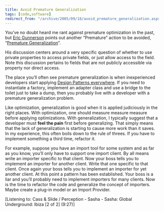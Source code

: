 ```yaml
---
title: Avoid Premature Generalization
tags: [code,software]
redirect_from: "/archive/2005/09/18/avoid_premature_generalization.aspx/"
---
```


You’ve no doubt heard me rant against premature optimization in the
past, but [Eric Gunnerson](http://blogs.msdn.com/ericgu/) points out
another “Premature” action to be avoided, “[Premature
Generalization](http://blogs.msdn.com/ericgu/archive/2005/09/19/471327.aspx)”.

His discussion centers around a very specific question of whether to use
private properties to access private fields, or just allow access to the
field. Note this discussion pertains to fields that are not publicly
accessible via property nor direct access.

The place you’ll often see premature generalization is when
inexperienced developers start applying [Design Patterns
everywhere](https://haacked.com/archive/2005/05/31/3935.aspx). If you
need to instantiate a factory, implement an adapter class and use a
bridge to the toilet just to take a dump, then you probably live with a
developer with a premature generalization problem.

Like optimization, generalization is good when it is applied judiciously
in the right places. With optimization, one should measure measure
measure before applying optimizations. With generalization, I typically
suggest that a developer must **feel the pain** first before
generalizing. That simply means that the lack of generalization is
starting to cause more work than it saves. In my experience, this often
boils down to the rule of threes. If you have to implement something a
third time, refactor it.

For example, suppose you have an import tool for some system and as far
as you know, you’ll only have to support one import client. By all means
write an importer specific to that client. Now your boss tells you to
implement an importer for another client. Write that one specific to
that client. Once again your boss tells you to implement an importer for
yet another client. At this point a pattern has been established. Your
boss is a liar and you’ll probably need to implement importers for many
clients. Now is the time to refactor the code and generalize the concept
of importers. Maybe create a plug-in model or an Import Provider.

[Listening to: Cass & Slide / Perception - Sasha - Sasha: Global
Underground: Ibiza [2 of 2] (9:27)]

